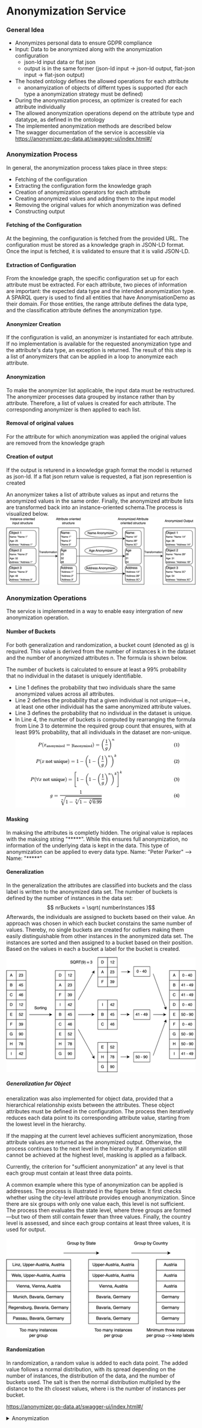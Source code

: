 # Anonymization Service

### General Idea
* Anonymizes personal data to ensure GDPR compliance
* Input: Data to be anonymized along with the anonymization configuration
  - json-ld input data or flat json
  - output is in the same former (json-ld input -> json-ld output, flat-json input -> flat-json output)
* The hosted ontology defines the allowed operations for each attribute
  - anonamyization of objects of differnt types is supported (for each type a anonymization strategy must be defined)
* During the anonymization process, an optimizer is created for each attribute individually
* The allowed anonymization operations depend on the attribute type and datatype, as defined in the ontology
* The implemented anonymization methods are described below
* The swagger documentation of the service is accessible via https://anonymizer.go-data.at/swagger-ui/index.html#/

### Anonymization Process
In general, the anonymization process takes place in three steps:
* Fetching of the configuration
* Extracting the configuration form the knowledge graph
* Creation of anonymization operators for each attribute
* Creating anonymized values and adding them to the input model
* Removing the original values for which anonymization was defined
* Constructing output

#### Fetching of the Configuration
At the beginning, the configuration is fetched from the provided URL. The configuration must be stored as a knowledge graph in JSON-LD format. Once the input is fetched, it is validated to ensure that it is valid JSON-LD.

#### Extraction of Configuration
From the knowledge graph, the specific configuration set up for each attribute must be extracted. For each attribute, two pieces of information are important: the expected data type and the intended anonymization type. A SPARQL query is used to find all entities that have AnonymisationDemo as their domain. For those entities, the range attribute defines the data type, and the classification attribute defines the anonymization type.

#### Anonymizer Creation
If the configuration is valid, an anonymizer is instantiated for each attribute. If no implementation is available for the requested anonymization type and the attribute's data type, an exception is returned. The result of this step is a list of anonymizers that can be applied in a loop to anonymize each attribute.

#### Anonymization
To make the anonymizer list applicable, the input data must be restructured. The anonymizer processes data grouped by instance rather than by attribute. Therefore, a list of values is created for each attribute. The corresponding anonymizer is then applied to each list.

#### Removal of original values
For the attribute for which anonymization was applied the original values are removed from the knowledge graph

#### Creation of output
If the output is returend in a knowledge graph format the model is returned as json-ld. If a flat json return value is requested, a flat json represention is created

An anonymizer takes a list of attribute values as input and returns the anonymized values in the same order. Finally, the anonymized attribute lists are transformed back into an instance-oriented schema.The process is visualized below.
![Anonymization_Process](figures/Anonymization_Process.png)

### Anonymization Operations

The service is implemented in a way to enable easy intergration of new anonymization operation.

#### Number of Buckets

For both generalization and randomization, a bucket count (denoted as g) is required. This value is derived from the number of instances k in the dataset and the number of anonymized attributes n. The formula is shown below.

The number of buckets is calculated to ensure at least a 99% probability that no individual in the dataset is uniquely identifiable.

* Line 1 defines the probability that two individuals share the same anonymized values across all attributes.
* Line 2 defines the probability that a given individual is not unique—i.e., at least one other individual has the same anonymized attribute values.
* Line 3 defines the probability that no individual in the dataset is unique.
* In Line 4, the number of buckets is computed by rearranging the formula from Line 3 to determine the required group count that ensures, with at least 99% probability, that all individuals in the dataset are non-unique.
![Bucket_Calculation](figures/Bucket_Calculation.png)

#### Masking

In maksing the attributes is completly hidden. The original value is replaces with the maksing string "****\*". While this ensures full anonymization, no information of the underlying data is kept in the data. This type of anonymization can be applied to every data type. 
Name: "Peter Parker" --> Name: "*****"


#### Generalization

In the generalization the attributes are classified into buckets and the class label is written to the anonymized data set. The number of buckets is defined by the number of instances in the data set:
$$ nrBuckets = \sqrt( numberInstances )$$
Afterwards, the individuals are assigned to buckets based on their value. An approach was chosen in which each bucket constains the same number of values. Thereby, no single buckets are created for outliers making them easily distinguishable from other instances in the anonymized data set. The instances are sorted and then assigned to a bucket based on their position. Based on the values in each a bucket a label for the bucket is created. 

 ![Generalization](figures/Generalization.png)

##### Generalization for Object

eneralization was also implemented for object data, provided that a hierarchical relationship exists between the attributes. These object attributes must be defined in the configuration. The process then iteratively reduces each data point to its corresponding attribute value, starting from the lowest level in the hierarchy.

If the mapping at the current level achieves sufficient anonymization, those attribute values are returned as the anonymized output. Otherwise, the process continues to the next level in the hierarchy. If anonymization still cannot be achieved at the highest level, masking is applied as a fallback.

Currently, the criterion for "sufficient anonymization" at any level is that each group must contain at least three data points.

A common example where this type of anonymization can be applied is addresses. The process is illustrated in the figure below. It first checks whether using the city-level attribute provides enough anonymization. Since there are six groups with only one value each, this level is not sufficient. The process then evaluates the state level, where three groups are formed—but two of them still contain fewer than three values. Finally, the country level is assessed, and since each group contains at least three values, it is used for output.

![address_generalization](figures/address_generalization.png)


#### Randomization

In randomization, a random value is added to each data point. The added value follows a normal distribution, with its spread depending on the number of instances, the distribution of the data, and the number of buckets used. The salt is then the normal distribution multiplied by the distance to the ith closest values, where i is the number of instances per bucket.

https://anonymizer.go-data.at/swagger-ui/index.html#/

<details><summary>Anonymization</summary>

* PUT /api/anonymise

```json
{
  "configurationUrl": "https://soya.ownyourdata.eu/AnonymisationDemo",
  "data": {
    "@context": {
      "oyd": "https://soya.ownyourdata.eu/AnonymisationDemo/"
    },
    "@graph": [
      {
        "@id": "oyd:test1",
        "@type": "oyd:AnonymisationDemo",
        "oyd:latitude": 1234,
        "oyd:longitude": 1234,
        "oyd:geburtsdatum": {
          "@value": "2023-10-01",
          "@type": "xsd:date"
        }
      },
      {
        "@id": "oyd:test2",
        "@type": "oyd:AnonymisationDemo",
        "oyd:geburtsdatum": "1999-10-01"
      },
      {
        "@id": "oyd:test3",
        "@type": "oyd:AnonymisationDemo",
        "oyd:latitude": 12,
        "oyd:longitude": 125,
        "oyd:geburtsdatum": {
          "@value": "2020-10-01",
          "@type": "xsd:date"
        }
      },
      {
        "@id": "oyd:test4",
        "@type": "oyd:AnonymisationDemo",
        "oyd:latitude": 123,
        "oyd:longitude": 12,
        "oyd:geburtsdatum": {
          "@value": "2027-10-01",
          "@type": "xsd:date"
        }
      },
      {
        "@id": "oyd:test5",
        "@type": "oyd:AnonymisationDemo",
        "oyd:latitude": 1234,
        "oyd:longitude": 1234,
        "oyd:geburtsdatum": {
          "@value": "2021-10-01",
          "@type": "xsd:date"
        }
      },
      {
        "@id": "oyd:test6",
        "@type": "oyd:AnonymisationDemo",
        "oyd:latitude": 1,
        "oyd:longitude": 3213
      },
      {
        "@id": "oyd:test7",
        "@type": "oyd:AnonymisationDemo",
        "oyd:latitude": 12,
        "oyd:longitude": 534
      },
      {
        "@id": "oyd:test8",
        "@type": "oyd:AnonymisationDemo",
        "oyd:latitude": 123,
        "oyd:longitude": 124
      },
      {
        "@id": "oyd:test9",
        "@type": "oyd:AnonymisationDemo",
        "oyd:latitude": 123,
        "oyd:longitude": 213
      }
    ]
  }
}
```

* Response
```json
{
  "@graph": [
    {
      "@id": "oyd:test7",
      "oyd:latitude_generalized": {
        "@id": "oyd:latitude_0"
      },
      "oyd:longitude_randomized": {
        "@value": "-1386.0220515164428",
        "@type": "http://www.w3.org/2001/XMLSchema#double"
      },
      "@type": "oyd:AnonymisationDemo"
    },
    {
      "@id": "oyd:latitude_0",
      "http://www.w3.org/2000/01/rdf-schema#max": {
        "@value": "1234.0",
        "@type": "http://www.w3.org/2001/XMLSchema#double"
      },
      "http://www.w3.org/2000/01/rdf-schema#min": {
        "@value": "1.0",
        "@type": "http://www.w3.org/2001/XMLSchema#double"
      },
      "http://www.w3.org/1999/02/22-rdf-syntax-ns#type": "http://ns.ownyourdata.eu/ns/soya-context/generalization"
    },
    {
      "@id": "oyd:test9",
      "oyd:latitude_generalized": {
        "@id": "oyd:latitude_0"
      },
      "oyd:longitude_randomized": {
        "@value": "-248.20239927675317",
        "@type": "http://www.w3.org/2001/XMLSchema#double"
      },
      "@type": "oyd:AnonymisationDemo"
    },
    {
      "@id": "oyd:test2",
      "oyd:geburtsdatum_randomized": {
        "@value": "2052-12-07T00:46:22Z",
        "@type": "http://www.w3.org/2001/XMLSchema#dateTime"
      },
      "@type": "oyd:AnonymisationDemo"
    },
    {
      "@id": "http://ns.ownyourdata.eu/ns/soya-context/kpiObject",
      "http://ns.ownyourdata.eu/ns/soya-context/kAnonymity": {
        "@value": "1",
        "@type": "http://www.w3.org/2001/XMLSchema#long"
      },
      "http://ns.ownyourdata.eu/ns/soya-context/latitudeNumberAttributes": {
        "@value": "1",
        "@type": "http://www.w3.org/2001/XMLSchema#long"
      },
      "http://ns.ownyourdata.eu/ns/soya-context/geburtsdatumNumberAttributes": {
        "@value": "1",
        "@type": "http://www.w3.org/2001/XMLSchema#long"
      },
      "http://ns.ownyourdata.eu/ns/soya-context/longitudeNumberAttributes": {
        "@value": "1",
        "@type": "http://www.w3.org/2001/XMLSchema#long"
      }
    },
    {
      "@id": "oyd:test4",
      "oyd:latitude_generalized": {
        "@id": "oyd:latitude_0"
      },
      "oyd:longitude_randomized": {
        "@value": "-1976.144686999923",
        "@type": "http://www.w3.org/2001/XMLSchema#double"
      },
      "oyd:geburtsdatum_randomized": {
        "@value": "2007-04-09T08:52:41Z",
        "@type": "http://www.w3.org/2001/XMLSchema#dateTime"
      },
      "@type": "oyd:AnonymisationDemo"
    },
    {
      "@id": "oyd:test6",
      "oyd:latitude_generalized": {
        "@id": "oyd:latitude_0"
      },
      "oyd:longitude_randomized": {
        "@value": "3154.139710318729",
        "@type": "http://www.w3.org/2001/XMLSchema#double"
      },
      "@type": "oyd:AnonymisationDemo"
    },
    {
      "@id": "oyd:test8",
      "oyd:latitude_generalized": {
        "@id": "oyd:latitude_0"
      },
      "oyd:longitude_randomized": {
        "@value": "-1419.0737499878442",
        "@type": "http://www.w3.org/2001/XMLSchema#double"
      },
      "@type": "oyd:AnonymisationDemo"
    },
    {
      "@id": "oyd:test1",
      "oyd:latitude_generalized": {
        "@id": "oyd:latitude_0"
      },
      "oyd:longitude_randomized": {
        "@value": "-2118.1293242625266",
        "@type": "http://www.w3.org/2001/XMLSchema#double"
      },
      "oyd:geburtsdatum_randomized": {
        "@value": "2001-11-07T15:46:28Z",
        "@type": "http://www.w3.org/2001/XMLSchema#dateTime"
      },
      "@type": "oyd:AnonymisationDemo"
    },
    {
      "@id": "oyd:test3",
      "oyd:latitude_generalized": {
        "@id": "oyd:latitude_0"
      },
      "oyd:longitude_randomized": {
        "@value": "40.64317785669989",
        "@type": "http://www.w3.org/2001/XMLSchema#double"
      },
      "oyd:geburtsdatum_randomized": {
        "@value": "2001-10-04T08:54:33Z",
        "@type": "http://www.w3.org/2001/XMLSchema#dateTime"
      },
      "@type": "oyd:AnonymisationDemo"
    },
    {
      "@id": "oyd:test5",
      "oyd:latitude_generalized": {
        "@id": "oyd:latitude_0"
      },
      "oyd:longitude_randomized": {
        "@value": "68.85618799322356",
        "@type": "http://www.w3.org/2001/XMLSchema#double"
      },
      "oyd:geburtsdatum_randomized": {
        "@value": "2005-06-26T08:00:50Z",
        "@type": "http://www.w3.org/2001/XMLSchema#dateTime"
      },
      "@type": "oyd:AnonymisationDemo"
    }
  ],
  "@context": {
    "oyd": "https://soya.ownyourdata.eu/AnonymisationDemo/"
  }
}
```

* PUT /api/anonymise/flatjson

```json
{
  "configurationUrl": "https://soya.ownyourdata.eu/AnonymisationDemo",
  "prefix": "https://soya.ownyourdata.eu/AnonymisationDemo/",
  "data": [
    {
      "latitude": 1234,
      "longitude": 1234,
      "test_attribute_not_anonymized": "test"
    },
    {
      "latitude": 123,
      "longitude": 12334
    },
    {
      "latitude": 1221,
      "longitude": 1234
    },
    {
      "latitude": 123,
      "longitude": 12534
    },
    {
      "latitude": 1,
      "longitude": 34
    }
  ]
}
```

* Response
```json
{
  "data": [
    {
      "test_attribute_not_anonymized": "test",
      "longitude_randomized": "-2816.9047756120394",
      "latitude_generalized": {
        "min": "1.0",
        "max": "1234.0"
      }
    },
    {
      "longitude_randomized": "12126.780841320124",
      "latitude_generalized": {
        "min": "1.0",
        "max": "1234.0"
      }
    },
    {
      "longitude_randomized": "-7660.957338690734",
      "latitude_generalized": {
        "min": "1.0",
        "max": "1234.0"
      }
    },
    {
      "longitude_randomized": "5745.373161057553",
      "latitude_generalized": {
        "min": "1.0",
        "max": "1234.0"
      }
    },
    {
      "longitude_randomized": "-15832.739270047625",
      "latitude_generalized": {
        "min": "1.0",
        "max": "1234.0"
      }
    }
  ],
  "kpis": {
    "kAnonymity": "3",
    "latitudeNumberAttributes": "1",
    "longitudeNumberAttributes": "1"
  }
}
```
